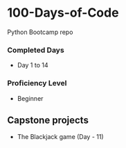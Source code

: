 # 100-Days-of-Code
Python Bootcamp repo

### Completed Days
- Day 1 to 14

### Proficiency Level
- Beginner

## Capstone projects
- The Blackjack game (Day - 11)
